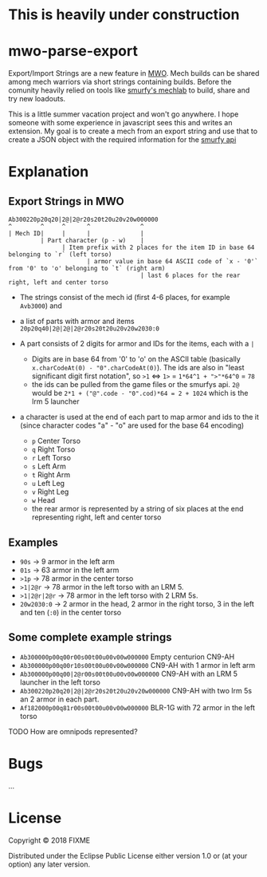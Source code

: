 # This is heavily under construction

# mwo-parse-export
Export/Import Strings are a new feature in [MWO](https://mwomercs.com/). Mech builds can be shared among mech warriors via short strings containing builds. Before the comunity heavily relied on tools like [smurfy's mechlab](https://mwo.smurfy-net.de/mechlab) to build, share and try new loadouts.

This is a little summer vacation project and won't go anywhere. I hope someone with some experience in javascript sees this and  writes an extension. My goal is to create a mech from an export string and use that to create a JSON object with the required information for the [smurfy api](https://github.com/smurfy/mwo-api-sample)

# Explanation
## Export Strings in MWO
```
Ab300220p20q20|2@|2@r20s20t20u20v20w000000
^        ^     ^      ^              ^  
| Mech ID|     |      |              |  
         | Part character (p - w)    |  
               | Item prefix with 2 places for the item ID in base 64 belonging to `r` (left torso)  
                      | armor value in base 64 ASCII code of `x - '0'` from '0' to 'o' belonging to `t` (right arm) 
                                     | last 6 places for the rear right, left and center torso  
```

* The strings consist of the mech id (first 4-6 places, for example `Avb3000`) and
* a list of parts with armor and items `20p20q40|2@|2@|2@r20s20t20u20v20w2030:0`


* A part consists of 2 digits for armor and IDs for the items, each with a `|`
  * Digits are in base 64 from '0' to 'o' on the ASCII table (basically `x.charCodeAt(0) - "0".charCodeAt(0)`). The ids are also in "least significant digit first notation", so `>1` <=> `1>` = `1*64^1 + ">"*64^0` = `78`
  * the ids can be pulled from the game files or the smurfys api. `2@` would be `2*1 + ("@".code - "0".cod)*64 = 2 + 1024` which is the lrm 5 launcher
* a character is used at the end of each part to map armor and ids to the it (since character codes "a" - "o" are used for the base 64 encoding)
  * `p` Center Torso
  * `q` Right Torso
  * `r` Left Torso
  * `s` Left Arm
  * `t` Right Arm
  * `u` Left Leg
  * `v` Right Leg
  * `w` Head
  *  the rear armor is represented by a string of six places at the end representing right, left and center torso

## Examples
* `90s` -> 9 armor in the left arm
* `01s` -> 63 armor in the left arm
* `>1p` -> 78 armor in the center torso
* `>1|2@r` -> 78 armor in the left torso with an LRM 5.
* `>1|2@r|2@r` -> 78 armor in the left torso with 2 LRM 5s.
* `20w2030:0` -> 2 armor in the head, 2 armor in the right torso, 3 in the left and ten (`:0`) in the center torso 
## Some complete example strings
* `Ab300000p00q00r00s00t00u00v00w000000` Empty centurion CN9-AH 
* `Ab300000p00q00r10s00t00u00v00w000000` CN9-AH with 1 armor in left arm
* `Ab300000p00q00|2@r00s00t00u00v00w000000` CN9-AH with an LRM 5 launcher in the left torso
* `Ab300220p20q20|2@|2@r20s20t20u20v20w000000` CN9-AH with two lrm 5s an 2 armor in each part.
* `Af182000p00q81r00s00t00u00v00w000000` BLR-1G with 72 armor in the left torso

TODO How are omnipods represented?

# Bugs

...

# License

Copyright © 2018 FIXME

Distributed under the Eclipse Public License either version 1.0 or (at
your option) any later version.

